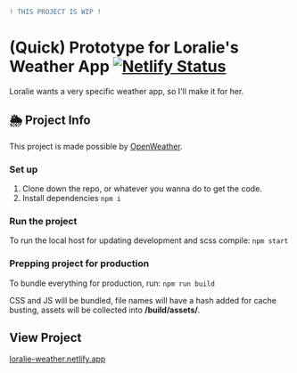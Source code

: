 ```diff
! THIS PROJECT IS WIP !
```

# (Quick) Prototype for Loralie's Weather App [![Netlify Status](https://api.netlify.com/api/v1/badges/faaa0f5d-ed1e-4cfb-9a09-c7089989b237/deploy-status)](https://app.netlify.com/sites/loralie-weather/deploys)
Loralie wants a very specific weather app, so I'll make it for her.

## 🌦 Project Info

This project is made possible by [OpenWeather](https://home.openweathermap.org/).

### Set up
1. Clone down the repo, or whatever you wanna do to get the code.
2. Install dependencies `npm i`

### Run the project
To run the local host for updating development and scss compile:
`npm start`

### Prepping project for production
To bundle everything for production, run:
`npm run build`

CSS and JS will be bundled, file names will have a hash added for cache busting, assets will be collected into **/build/assets/**.

## View Project
[loralie-weather.netlify.app](https://loralie-weather.netlify.app/)
